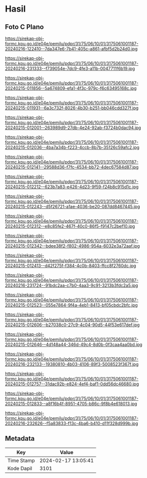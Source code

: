 # Hasil

## Foto C Plano

https://sirekap-obj-formc.kpu.go.id/e04e/pemilu/pdpr/31/75/06/10/01/3175061001187-20240216-122410--7da347e6-7b41-405c-a861-afbf5d2b24d0.jpg

https://sirekap-obj-formc.kpu.go.id/e04e/pemilu/pdpr/31/75/06/10/01/3175061001187-20240216-231333--f739054e-7dc9-4fe3-a11b-0047711f6b19.jpg

https://sirekap-obj-formc.kpu.go.id/e04e/pemilu/pdpr/31/75/06/10/01/3175061001187-20240215-011856--5a674809-efa1-4f3c-979c-f6c63495168c.jpg

https://sirekap-obj-formc.kpu.go.id/e04e/pemilu/pdpr/31/75/06/10/01/3175061001187-20240215-011931--6a3c732f-8026-4b30-b251-bb046cdd327f.jpg

https://sirekap-obj-formc.kpu.go.id/e04e/pemilu/pdpr/31/75/06/10/01/3175061001187-20240215-012001--263989d9-27db-4e24-92ab-f3724b0dac94.jpg

https://sirekap-obj-formc.kpu.go.id/e04e/pemilu/pdpr/31/75/06/10/01/3175061001187-20240215-012036--4ba7a34b-f223-4ccb-8b7b-35126c59afc2.jpg

https://sirekap-obj-formc.kpu.go.id/e04e/pemilu/pdpr/31/75/06/10/01/3175061001187-20240215-012141--29588d36-f7fc-4534-bb72-4dec67584d87.jpg

https://sirekap-obj-formc.kpu.go.id/e04e/pemilu/pdpr/31/75/06/10/01/3175061001187-20240215-012212--623b7a83-e426-4d23-9f59-f24b8c915d1c.jpg

https://sirekap-obj-formc.kpu.go.id/e04e/pemilu/pdpr/31/75/06/10/01/3175061001187-20240215-012243--d5f26721-a1ae-4036-be20-087dd8467445.jpg

https://sirekap-obj-formc.kpu.go.id/e04e/pemilu/pdpr/31/75/06/10/01/3175061001187-20240215-012312--e8c85fe2-467f-40c0-86f5-f9147c2bef10.jpg

https://sirekap-obj-formc.kpu.go.id/e04e/pemilu/pdpr/31/75/06/10/01/3175061001187-20240215-012342--bdee38f2-f802-4986-954a-6032e3a72aaf.jpg

https://sirekap-obj-formc.kpu.go.id/e04e/pemilu/pdpr/31/75/06/10/01/3175061001187-20240215-012413--d42f275f-f384-4c0b-8403-ffcc8f2760dc.jpg

https://sirekap-obj-formc.kpu.go.id/e04e/pemilu/pdpr/31/75/06/10/01/3175061001187-20240216-231724--91bdc2aa-c7b0-4aa3-9c91-3213b3fdc2a5.jpg

https://sirekap-obj-formc.kpu.go.id/e04e/pemilu/pdpr/31/75/06/10/01/3175061001187-20240215-012523--055e7864-9f4a-4eb1-8413-bf05cbdc2bfc.jpg

https://sirekap-obj-formc.kpu.go.id/e04e/pemilu/pdpr/31/75/06/10/01/3175061001187-20240215-012606--b27038c0-27c9-4c04-90d5-44f53e617def.jpg

https://sirekap-obj-formc.kpu.go.id/e04e/pemilu/pdpr/31/75/06/10/01/3175061001187-20240215-012646--4d148a44-346d-49c4-8d0b-0f3caa4aa0bd.jpg

https://sirekap-obj-formc.kpu.go.id/e04e/pemilu/pdpr/31/75/06/10/01/3175061001187-20240216-232133--19380810-4b03-4106-89f3-5008523f367f.jpg

https://sirekap-obj-formc.kpu.go.id/e04e/pemilu/pdpr/31/75/06/10/01/3175061001187-20240215-012757--31dac92b-e824-4ef4-baf1-0dd56dc46680.jpg

https://sirekap-obj-formc.kpu.go.id/e04e/pemilu/pdpr/31/75/06/10/01/3175061001187-20240215-012833--a8f16b4f-8951-4705-b86c-9f8b4e618013.jpg

https://sirekap-obj-formc.kpu.go.id/e04e/pemilu/pdpr/31/75/06/10/01/3175061001187-20240216-232626--f5a83833-f13c-4ba6-b410-d11f328d999b.jpg


## Metadata

| Key        | Value               |
| ---------- | ------------------- |
| Time Stamp | 2024-02-17 13:05:41 |
| Kode Dapil | 3101                |



